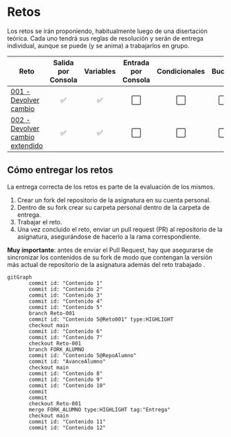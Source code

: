 # Retos

Los retos se irán proponiendo, habitualmente luego de una disertación teórica. Cada uno tendrá sus reglas de resolución y serán de entrega individual, aunque se puede (y se anima) a trabajarlos en grupo.

|Reto|Salida por Consola|Variables|Entrada por Consola|Condicionales|Bucles|Tablas
|-|:-:|:-:|:-:|:-:|:-:|:-:|
[001 - Devolver cambio](001-DevolverCambio/README.md)|✅|✅|⬜|⬜|⬜|⬜
[002 - Devolver cambio extendido](002-DevolverCambio/README.md)|✅|✅|⬜|⬜|⬜|⬜

## Cómo entregar los retos

La entrega correcta de los retos es parte de la evaluación de los mismos.

1. Crear un fork del repositorio de la asignatura en su cuenta personal. 
1. Dentro de su fork crear su carpeta personal dentro de la carpeta de entrega.
1. Trabajar el reto.
1. Una vez concluido el reto, enviar un pull request (PR) al repositorio de la asignatura, asegurándose de hacerlo a la rama correspondiente.

**Muy importante**: antes de enviar el Pull Request, hay que asegurarse de sincronizar los contenidos de su fork de modo que contengan la versión más actual de repositorio de la asignatura además del reto trabajado
.

```mermaid
gitGraph
       commit id: "Contenido 1"
       commit id: "Contenido 2"
       commit id: "Contenido 3"
       commit id: "Contenido 4"
       commit id: "Contenido 5"
       branch Reto-001
       commit id: "Contenido 5@Reto001" type:HIGHLIGHT
       checkout main
       commit id: "Contenido 6"
       commit id: "Contenido 7"
       checkout Reto-001
       branch FORK_ALUMNO
       commit id: "Contenido 5@RepoAlumno"
       commit id: "AvanceAlumno"
       checkout main
       commit id: "Contenido 8"
       commit id: "Contenido 9"
       commit id: "Contenido 10"
       commit
       commit
       checkout Reto-001
       merge FORK_ALUMNO type:HIGHLIGHT tag:"Entrega"
       checkout main
       commit id: "Contenido 11"
       commit id: "Contenido 12"
```